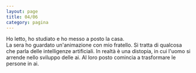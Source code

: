 ```yaml
--- 
layout: page
title: 04/06
category: pagina
---
```


Ho letto, ho studiato e ho messo a posto la casa.  
La sera ho guardato un'animazione con mio fratello. Si tratta di qualcosa che
parla delle intelligenze artificiali. In realtà è una distopia, in cui l'uomo si
arrende nello sviluppo delle ai. Al loro posto comincia a trasformare le persone
in ai.
